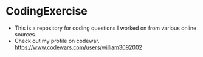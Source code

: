 # CodingExercise
* This is a repository for coding questions I worked on from various online sources. 
* Check out my profile on codewar. https://www.codewars.com/users/william3092002